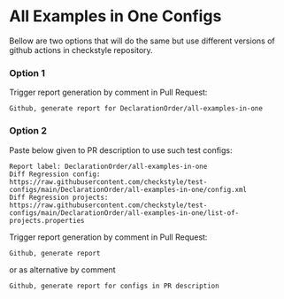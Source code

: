 # All Examples in One Configs

Bellow are two options that will do the same but use different versions
of github actions in checkstyle repository.


### Option 1
Trigger report generation by comment in Pull Request:
```
Github, generate report for DeclarationOrder/all-examples-in-one
```

### Option 2

Paste below given to PR description to use such test configs:
```
Report label: DeclarationOrder/all-examples-in-one
Diff Regression config: https://raw.githubusercontent.com/checkstyle/test-configs/main/DeclarationOrder/all-examples-in-one/config.xml
Diff Regression projects: https://raw.githubusercontent.com/checkstyle/test-configs/main/DeclarationOrder/all-examples-in-one/list-of-projects.properties
```

Trigger report generation by comment in Pull Request:
```
Github, generate report
```
or as alternative by comment
```
Github, generate report for configs in PR description
```
